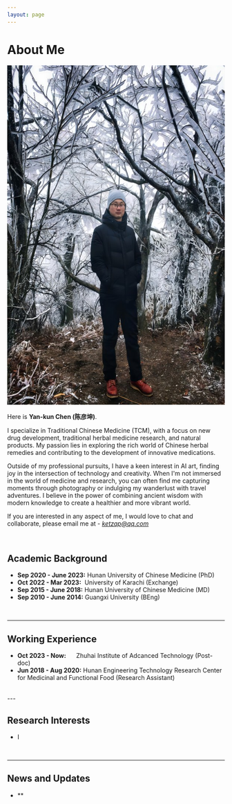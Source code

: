 ```yaml
---
layout: page
---
```


# About Me

<img src="/images/shuaibi1.jpg" class="floatpic" width="588" height="784">

Here is **Yan-kun Chen (陈彦坤)**.

I specialize in Traditional Chinese Medicine (TCM), with a focus on new drug development, traditional herbal medicine research, and natural products. My passion lies in exploring the rich world of Chinese herbal remedies and contributing to the development of innovative medications.  

Outside of my professional pursuits, I have a keen interest in AI art, finding joy in the intersection of technology and creativity. When I'm not immersed in the world of medicine and research, you can often find me capturing moments through photography or indulging my wanderlust with travel adventures. I believe in the power of combining ancient wisdom with modern knowledge to create a healthier and more vibrant world.  

If you are interested in any aspect of me, I would love to chat and collaborate, please email me at - *ketzap@qq.com*

<br>

## Academic Background

- **Sep 2020 - June 2023:** Hunan University of Chinese Medicine (PhD)
- **Oct 2022 - Mar 2023:**&nbsp; University of Karachi (Exchange)
- **Sep 2015 - June 2018:** Hunan University of Chinese Medicine (MD)
- **Sep 2010 - June 2014:** Guangxi University (BEng)
<br>

---
## Working Experience

- **Oct 2023 - Now:** &nbsp;&nbsp;&nbsp;&nbsp;&nbsp;Zhuhai Institute of Adcanced Technology (Post-doc)
- **Jun 2018 - Aug 2020:** Hunan Engineering Technology Research Center for Medicinal and Functional Food (Research Assistant)


<br>
---

## Research Interests

- I



<br>

---

## News and Updates

- **

<br>

